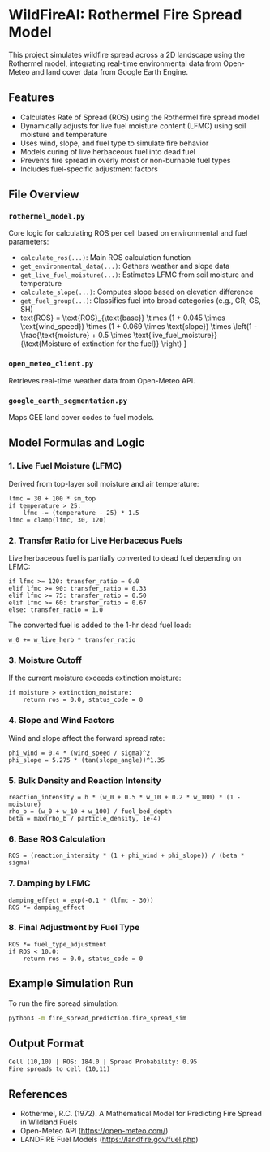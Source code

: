 # WildFireAI: Rothermel Fire Spread Model

This project simulates wildfire spread across a 2D landscape using the Rothermel model, integrating real-time environmental data from Open-Meteo and land cover data from Google Earth Engine.

## Features

- Calculates Rate of Spread (ROS) using the Rothermel fire spread model
- Dynamically adjusts for live fuel moisture content (LFMC) using soil moisture and temperature
- Uses wind, slope, and fuel type to simulate fire behavior
- Models curing of live herbaceous fuel into dead fuel
- Prevents fire spread in overly moist or non-burnable fuel types
- Includes fuel-specific adjustment factors

## File Overview

### `rothermel_model.py`
Core logic for calculating ROS per cell based on environmental and fuel parameters:
- `calculate_ros(...)`: Main ROS calculation function
- `get_environmental_data(...)`: Gathers weather and slope data
- `get_live_fuel_moisture(...)`: Estimates LFMC from soil moisture and temperature
- `calculate_slope(...)`: Computes slope based on elevation difference
- `get_fuel_group(...)`: Classifies fuel into broad categories (e.g., GR, GS, SH)
- text{ROS} = \text{ROS}_{\text{base}} \times (1 + 0.045 \times \text{wind\_speed}) \times (1 + 0.069 \times \text{slope}) \times \left(1 - \frac{\text{moisture} + 0.5 \times \text{live\_fuel\_moisture}}{\text{Moisture of extinction for the fuel}} \right)
\]


### `open_meteo_client.py`
Retrieves real-time weather data from Open-Meteo API.

### `google_earth_segmentation.py`
Maps GEE land cover codes to fuel models.

## Model Formulas and Logic

### 1. **Live Fuel Moisture (LFMC)**
Derived from top-layer soil moisture and air temperature:

```
lfmc = 30 + 100 * sm_top
if temperature > 25:
    lfmc -= (temperature - 25) * 1.5
lfmc = clamp(lfmc, 30, 120)
```

### 2. **Transfer Ratio for Live Herbaceous Fuels**
Live herbaceous fuel is partially converted to dead fuel depending on LFMC:

```
if lfmc >= 120: transfer_ratio = 0.0
elif lfmc >= 90: transfer_ratio = 0.33
elif lfmc >= 75: transfer_ratio = 0.50
elif lfmc >= 60: transfer_ratio = 0.67
else: transfer_ratio = 1.0
```

The converted fuel is added to the 1-hr dead fuel load:

```
w_0 += w_live_herb * transfer_ratio
```

### 3. **Moisture Cutoff**
If the current moisture exceeds extinction moisture:

```
if moisture > extinction_moisture:
    return ros = 0.0, status_code = 0
```

### 4. **Slope and Wind Factors**
Wind and slope affect the forward spread rate:

```
phi_wind = 0.4 * (wind_speed / sigma)^2
phi_slope = 5.275 * (tan(slope_angle))^1.35
```

### 5. **Bulk Density and Reaction Intensity**

```
reaction_intensity = h * (w_0 + 0.5 * w_10 + 0.2 * w_100) * (1 - moisture)
rho_b = (w_0 + w_10 + w_100) / fuel_bed_depth
beta = max(rho_b / particle_density, 1e-4)
```

### 6. **Base ROS Calculation**

```
ROS = (reaction_intensity * (1 + phi_wind + phi_slope)) / (beta * sigma)
```

### 7. **Damping by LFMC**

```
damping_effect = exp(-0.1 * (lfmc - 30))
ROS *= damping_effect
```

### 8. **Final Adjustment by Fuel Type**

```
ROS *= fuel_type_adjustment
if ROS < 10.0:
    return ros = 0.0, status_code = 0
```

## Example Simulation Run

To run the fire spread simulation:

```bash
python3 -m fire_spread_prediction.fire_spread_sim
```

## Output Format

```
Cell (10,10) | ROS: 184.0 | Spread Probability: 0.95
Fire spreads to cell (10,11)
```

## References

- Rothermel, R.C. (1972). A Mathematical Model for Predicting Fire Spread in Wildland Fuels
- Open-Meteo API (https://open-meteo.com/)
- LANDFIRE Fuel Models (https://landfire.gov/fuel.php)
```


